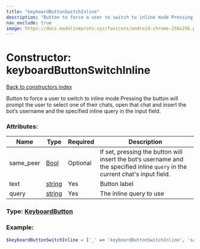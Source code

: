 ```yaml
---
title: "keyboardButtonSwitchInline"
description: "Button to force a user to switch to inline mode Pressing the button will prompt the user to select one of their chats, open that chat and insert the bot‘s username and the specified inline query in the input field."
nav_exclude: true
image: https://docs.madelineproto.xyz/favicons/android-chrome-256x256.png
---
```

# Constructor: keyboardButtonSwitchInline  
[Back to constructors index](/API_docs/constructors/index.html)



Button to force a user to switch to inline mode Pressing the button will prompt the user to select one of their chats, open that chat and insert the bot‘s username and the specified inline query in the input field.

### Attributes:

| Name     |    Type       | Required | Description |
|----------|---------------|----------|-------------|
|same\_peer|[Bool](/API_docs/types/Bool.html) | Optional|If set, pressing the button will insert the bot‘s username and the specified inline `query` in the current chat's input field.|
|text|[string](/API_docs/types/string.html) | Yes|Button label|
|query|[string](/API_docs/types/string.html) | Yes|The inline query to use|



### Type: [KeyboardButton](/API_docs/types/KeyboardButton.html)


### Example:

```php
$keyboardButtonSwitchInline = ['_' => 'keyboardButtonSwitchInline', 'same_peer' => Bool, 'text' => 'string', 'query' => 'string'];
```  
